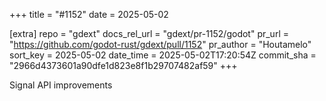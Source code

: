 +++
title = "#1152"
date = 2025-05-02

[extra]
repo = "gdext"
docs_rel_url = "gdext/pr-1152/godot"
pr_url = "https://github.com/godot-rust/gdext/pull/1152"
pr_author = "Houtamelo"
sort_key = 2025-05-02
date_time = 2025-05-02T17:20:54Z
commit_sha = "2966d4373601a90dfe1d823e8f1b29707482af59"
+++

Signal API improvements
